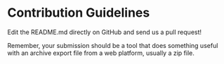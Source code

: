 # Contribution Guidelines

Edit the README.md directly on GitHub and send us a pull request!

Remember, your submission should be a tool that does something useful with an
archive export file from a web platform, usually a zip file.
